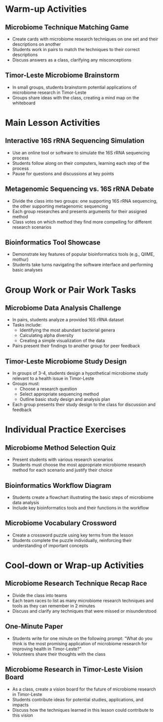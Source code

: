 # Warm-up Activities

## Microbiome Technique Matching Game
- Create cards with microbiome research techniques on one set and their descriptions on another
- Students work in pairs to match the techniques to their correct descriptions
- Discuss answers as a class, clarifying any misconceptions

## Timor-Leste Microbiome Brainstorm
- In small groups, students brainstorm potential applications of microbiome research in Timor-Leste
- Groups share ideas with the class, creating a mind map on the whiteboard

# Main Lesson Activities

## Interactive 16S rRNA Sequencing Simulation
- Use an online tool or software to simulate the 16S rRNA sequencing process
- Students follow along on their computers, learning each step of the process
- Pause for questions and discussions at key points

## Metagenomic Sequencing vs. 16S rRNA Debate
- Divide the class into two groups: one supporting 16S rRNA sequencing, the other supporting metagenomic sequencing
- Each group researches and presents arguments for their assigned method
- Class votes on which method they find more compelling for different research scenarios

## Bioinformatics Tool Showcase
- Demonstrate key features of popular bioinformatics tools (e.g., QIIME, mothur)
- Students take turns navigating the software interface and performing basic analyses

# Group Work or Pair Work Tasks

## Microbiome Data Analysis Challenge
- In pairs, students analyze a provided 16S rRNA dataset
- Tasks include:
  * Identifying the most abundant bacterial genera
  * Calculating alpha diversity
  * Creating a simple visualization of the data
- Pairs present their findings to another group for peer feedback

## Timor-Leste Microbiome Study Design
- In groups of 3-4, students design a hypothetical microbiome study relevant to a health issue in Timor-Leste
- Groups must:
  * Choose a research question
  * Select appropriate sequencing method
  * Outline basic study design and analysis plan
- Each group presents their study design to the class for discussion and feedback

# Individual Practice Exercises

## Microbiome Method Selection Quiz
- Present students with various research scenarios
- Students must choose the most appropriate microbiome research method for each scenario and justify their choice

## Bioinformatics Workflow Diagram
- Students create a flowchart illustrating the basic steps of microbiome data analysis
- Include key bioinformatics tools and their functions in the workflow

## Microbiome Vocabulary Crossword
- Create a crossword puzzle using key terms from the lesson
- Students complete the puzzle individually, reinforcing their understanding of important concepts

# Cool-down or Wrap-up Activities

## Microbiome Research Technique Recap Race
- Divide the class into teams
- Each team races to list as many microbiome research techniques and tools as they can remember in 2 minutes
- Discuss and clarify any techniques that were missed or misunderstood

## One-Minute Paper
- Students write for one minute on the following prompt: "What do you think is the most promising application of microbiome research for improving health in Timor-Leste?"
- Volunteers share their thoughts with the class

## Microbiome Research in Timor-Leste Vision Board
- As a class, create a vision board for the future of microbiome research in Timor-Leste
- Students contribute ideas for potential studies, applications, and impacts
- Discuss how the techniques learned in this lesson could contribute to this vision